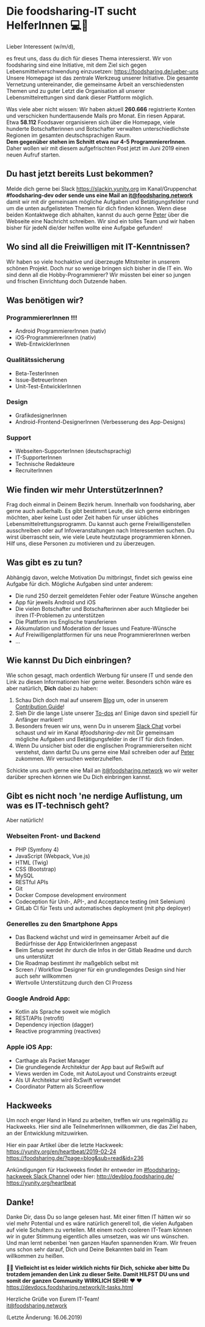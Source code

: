 # Die foodsharing-IT sucht HelferInnen 💻🔧
Lieber Interessent (w/m/d),

es freut uns, dass du dich für dieses Thema interessierst. Wir von foodsharing sind eine Initiative, mit dem Ziel sich gegen Lebensmittelverschwendung einzusetzen: https://foodsharing.de/ueber-uns   
Unsere Homepage ist das zentrale Werkzeug unserer Initiative. Die gesamte Vernetzung untereinander, die gemeinsame Arbeit an verschiedensten Themen und zu guter Letzt die Organisation all unserer Lebensmittelrettungen sind dank dieser Plattform möglich. 

Was viele aber nicht wissen: Wir haben aktuell **260.666** registrierte Konten und verschicken hunderttausende Mails pro Monat. Ein riesen Apparat. Etwa **58.112** Foodsaver organisieren sich über die Homepage, viele hunderte Botschafterinnen und Botschafter verwalten unterschiedlichste Regionen im gesamten deutschsprachigen Raum.  
**Dem gegenüber stehen im Schnitt etwa nur 4-5 ProgrammiererInnen**. Daher wollen wir mit diesem aufgefrischten Post jetzt im Juni 2019 einen neuen Aufruf starten.

## Du hast jetzt bereits Lust bekommen?
Melde dich gerne bei Slack https://slackin.yunity.org im Kanal/Gruppenchat **#foodsharing-dev oder sende uns eine Mail an [it@foodsharing.network](mailto:it@foodsharing.network)** damit wir mit dir gemeinsam mögliche Aufgaben und Betätigungsfelder rund um die unten aufgelisteten Themen für dich finden können. Wenn diese beiden Kontaktwege dich abhalten, kannst du auch gerne [Peter](https://foodsharing.de/profile/116481 "Peters Profil") über die Webseite eine Nachricht schreiben. Wir sind ein tolles Team und wir haben bisher für jedeN die/der helfen wollte eine Aufgabe gefunden!

## Wo sind all die Freiwilligen mit IT-Kenntnissen?

Wir haben so viele hochaktive und überzeugte Mitstreiter in unserem schönen Projekt. Doch nur so wenige bringen sich bisher in die IT ein. Wo sind denn all die Hobby-Programmierer? Wir müssten bei einer so jungen und frischen Einrichtung doch Dutzende haben.

## Was benötigen wir?

### ProgrammiererInnen !!!
- Android ProgrammiererInnen (nativ)
- iOS-ProgrammiererInnen (nativ)
- Web-EntwicklerInnen

### Qualitätssicherung
- Beta-TesterInnen
- Issue-BetreuerInnen
- Unit-Test-EntwicklerInnen

### Design
- GrafikdesignerInnen
- Android-Frontend-DesignerInnen (Verbesserung des App-Designs)

### Support
- Webseiten-SupporterInnen (deutschsprachig)
- IT-SupporterInnen
- Technische Redakteure
- RecruiterInnen


## Wie finden wir mehr UnterstützerInnen?

Frag doch einmal in Deinem Bezirk herum. Innerhalb von foodsharing, aber gerne auch außerhalb. Es gibt bestimmt Leute, die sich gerne einbringen möchten, aber keine Lust oder Zeit haben für unser übliches Lebensmittelrettungsprogramm. Du kannst auch gerne Freiwilligenstellen ausschreiben oder auf Infoveranstaltungen nach Interessenten suchen. Du wirst überrascht sein, wie viele Leute heutzutage programmieren können. Hilf uns, diese Personen zu motivieren und zu überzeugen.

## Was gibt es zu tun?
Abhängig davon, welche Motivation Du mitbringst, findet sich gewiss eine Aufgabe für dich. Mögliche Aufgaben sind unter anderem:
- Die rund 250 derzeit gemeldeten Fehler oder Feature Wünsche angehen
- App für jeweils Android und iOS
- Die vielen Botschafter und Botschafterinnen aber auch Mitglieder bei ihren IT-Problemen zu unterstützen
- Die Plattform ins Englische transferieren
- Akkumulation und Moderation der Issues und Feature-Wünsche
- Auf Freiwilligenplattformen für uns neue ProgrammiererInnen werben
- ...

## Wie kannst Du Dich einbringen?

Wie schon gesagt, mach ordentlich Werbung für unsere IT und sende den Link zu diesen Informationen hier gerne weiter. Besonders schön wäre es aber natürlich, **Dich** dabei zu haben:
1. Schau Dich doch mal auf unserem [Blog](https://devblog.foodsharing.de "foodsharing Entwickler Blog") um, oder in unserem [Contribution Guide](https://devdocs.foodsharing.network/contributing.html "foodsharing contributer's guide")!
2. Sieh Dir die lange Liste unserer [To-dos](https://gitlab.com/foodsharing-dev/foodsharing/issues "foodsharing Issues auf GitLab") an! Einige davon sind speziell für Anfänger markiert!
3. Besonders freuen wir uns, wenn Du in unserem [Slack Chat](https://slackin.yunity.org "Programmierer Chat") vorbei schaust und wir im Kanal *#foodsharing-dev* mit Dir gemeinsam mögliche Aufgaben und Betätigungsfelder in der IT für dich finden.
4. Wenn Du unsicher bist oder die englischen Programmiererseiten nicht verstehst, dann darfst Du uns gerne eine Mail schreiben oder auf [Peter](https://foodsharing.de/profile/116481 "Peters Profil") zukommen. Wir versuchen weiterzuhelfen.

Schickte uns auch gerne eine Mail an [it@foodsharing.network](mailto:it@foodsharing.network) wo wir weiter darüber sprechen können wie Du Dich einbringen kannst.


## Gibt es nicht noch 'ne nerdige Auflistung, um was es IT-technisch geht?
Aber natürlich!

### Webseiten Front- und Backend
- PHP (Symfony 4)
- JavaScript (Webpack, Vue.js)
- HTML (Twig)
- CSS (Bootstrap)
- MySQL
- RESTful APIs
- Git
- Docker Compose development environment
- Codeception für Unit-, API-, and Acceptance testing (mit Selenium)
- GitLab CI für Tests und  automatisches deployment (mit php deployer)



### Generelles zu den Smartphone Apps
- Das Backend wächst und wird in gemeinsamer Arbeit auf die Bedürfnisse der App EntwicklerInnen angepasst 
- Beim Setup werdet ihr durch die Infos in der Gitlab Readme und durch uns unterstützt
- Die Roadmap bestimmt ihr maßgeblich selbst mit 
- Screen / Workflow Designer für ein grundlegendes Design sind hier auch sehr willkommen
- Wertvolle Unterstützung durch den CI Prozess

### Google Android App:
- Kotlin als Sprache soweit wie möglich
- REST/APIs (retrofit)
- Dependency injection (dagger)
- Reactive programming (reactivex)


### Apple iOS App:
- Carthage als Packet Manager
- Die grundlegende Architektur der App baut auf ReSwift auf
- Views werden im Code, mit AutoLayout und Constraints erzeugt
- Als UI Architektur wird RxSwift verwendet 
- Coordinator Pattern als Screenflow

## Hackweeks
Um noch enger Hand in Hand zu arbeiten, treffen wir uns regelmäßig zu Hackweeks. Hier sind alle TeilnehmerInnen willkommen, die das Ziel haben, an der Entwicklung mitzuwirken. 

Hier ein paar Artikel über die letzte Hackweek:   
https://yunity.org/en/heartbeat/2019-02-24   
https://foodsharing.de/?page=blog&sub=read&id=236

Ankündigungen für Hackweeks findet ihr entweder im [#foodsharing-hackweek Slack Channel](https://slackin.yunity.org "Slack Channel") oder hier:
http://devblog.foodsharing.de/  
https://yunity.org/heartbeat

## Danke!

Danke Dir, dass Du so lange gelesen hast. Mit einer fitten IT hätten wir so viel mehr Potential und es wäre natürlich generell toll, die vielen Aufgaben auf viele Schultern zu verteilen. Mit einem noch cooleren IT-Team können wir in guter Stimmung eigentlich alles umsetzen, was wir uns wünschen. Und man lernt nebenbei 'nen ganzen Haufen spannenden Kram. Wir freuen uns schon sehr darauf, Dich und Deine Bekannten bald im Team willkommen zu heißen.

📣📣 **Vielleicht ist es leider wirklich nichts für Dich, schicke aber bitte Du trotzdem jemanden den Link zu dieser Seite. Damit HILFST DU uns und somit der ganzen Community WIRKLICH SEHR! ❤️ ❤️**   
https://devdocs.foodsharing.network/it-tasks.html  

Herzliche Grüße von Eurem IT-Team!   
[it@foodsharing.network](mailto:it@foodsharing.network)

(Letzte Änderung: 16.06.2019)